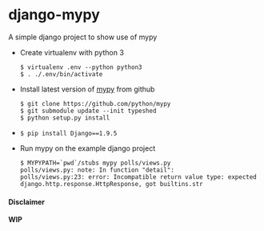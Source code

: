 # django-mypy

A simple django project to show use of mypy

* Create virtualenv with python 3

    ```
    $ virtualenv .env --python python3
    $ . ./.env/bin/activate
    ```

* Install latest version of [mypy](https://github.com/python/mypy)
from github

    ```
    $ git clone https://github.com/python/mypy
    $ git submodule update --init typeshed
    $ python setup.py install
    ```


* ```$ pip install Django==1.9.5```

* Run mypy on the example django project

    ```
    $ MYPYPATH=`pwd`/stubs mypy polls/views.py
    polls/views.py: note: In function "detail":
    polls/views.py:23: error: Incompatible return value type: expected django.http.response.HttpResponse, got builtins.str
    ```

#### Disclaimer

**WIP**
